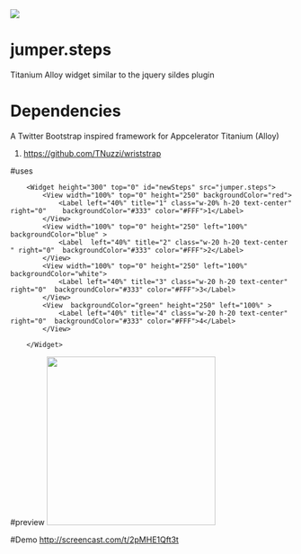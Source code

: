 <img src="http://gitt.io/badge.svg"/>

# jumper.steps
Titanium Alloy widget similar to the jquery sildes plugin

# Dependencies 

A Twitter Bootstrap inspired framework for Appcelerator Titanium (Alloy)
1. https://github.com/TNuzzi/wriststrap

#uses
```
	<Widget height="300" top="0" id="newSteps" src="jumper.steps">
		<View width="100%" top="0" height="250" backgroundColor="red">
	    	<Label left="40%" title="1" class="w-20% h-20 text-center" right="0"    backgroundColor="#333" color="#FFF">1</Label>
	    </View>
	    <View width="100%" top="0" height="250" left="100%" backgroundColor="blue" >
	    	<Label  left="40%" title="2" class="w-20 h-20 text-center " right="0"  backgroundColor="#333" color="#FFF">2</Label>
	    </View>
	    <View width="100%" top="0" height="250" left="100%"   backgroundColor="white">
	    	<Label left="40%" title="3" class="w-20 h-20 text-center"  right="0"  backgroundColor="#333" color="#FFF">3</Label>
	    </View>
	    <View  backgroundColor="green" height="250" left="100%" >
	    	<Label left="40%" title="4" class="w-20 h-20 text-center"  right="0"  backgroundColor="#333" color="#FFF">4</Label>
	    </View>
	  
	</Widget>
```
#preview
<img width="300" src="http://nirajmaharjan.com.np/freefiles/jumper.steps.png" />

#Demo
http://screencast.com/t/2pMHE1Qft3t

